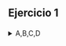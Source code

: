 ## Ejercicio 1

####
<details>
<summary>A,B,C,D</summary>

```haskell

Considera la siguiente listacasosCba = listC = [133,147,137,144,162,150,205] de nuevos casos de Covid enla provincia de Cordoba para la semana del 3/8/2020 al 9/8/2020.

a.¿Hubo algun dia que hubo menos de 144 casos?
< ∃i : 0<=i<#listC : listC!!i<144 >

b.¿Cada dıa tuvo mas casos que el dıa anterior?
< ∀i : 0<=i<(#listC-1) ∧ j=i+1 : listC!!i < listC!!j >

c.¿Hay dos dıas que hubo menos de 135 casos?
< ∃i,j : 0<=i<#listC ∧ 0<=j<#listC ∧ i!=j : listC!!i<135 ∧ listC!!j<135 >

c. como el hijo de mil puta de pagano
< ∃i,j : 0<=i<#listC ∧ 0<=j<#listC ∧ i!=j  : listC!!i<135 ∧ listC!!j<135 ∧ <∀k : 0<=k<#listC ∧ i!=j!=k : listC!!k>135  >  >


d.Considerando que Santa Fe tuvo el siguiente registrocasosSfe = regSF = [63,101,101,141,134,137,87]. 
¿Es el maximo para Santa Fe menor a todos los registros de Cordoba?
< ∀i : 0<i<=#listC :  (<Max j : 0<j<=#regSF : listC!!j>) < (listC!!i) >

```

## Ejercicio 2

####
<details>
<summary> A,B,C,D </summary>

```haskell
a.<∀i : 0≤i<#xs : xs!i>140>
todo elemento de xs es mayor a 140

b.<∃i : 0≤i<#xs : xs!i=x>
Existe un elemento de xs con valor igual a su posicion

c.<∀i : 0≤i<#xs : <∃j:0≤j<#ys:xs!i=ys!j> >
Para todo elemento de xs existe un elemento de ys con el mismo valor

d.<∀i : 0≤i<#xs−1 : xs!i≤xs! (i+ 1)>
Todo elemento de xs es es seguido por un elemento mayor o igual

```
</details>

## Ejercicio 3

####
<details>
<summary> B </summary>

```haskell
Evalua las formulas anteriores con xs= [141,134,137,87] y xs= [133,147,137,144]. 
Para los incisos b. y c., considera x= 134 e ys= [137,141,87], respectivamente.

<∃i : 0≤i<#xs : xs!i=x>
{x= 134 ∧ xs= [141,134,137,87]}
<∃i : 0≤i<#[141,134,137,87] : [141,134,137,87]!i=134>
{calculo #[141,134,137,87]}
<∃i : 0≤i<4 : [141,134,137,87]!i=134>
{evaluo los posibles i}
<∃i : ie{0,1,2,3} : [141,134,137,87]!i=134>
{evaluo las indexiones}
141=134 ∨ 134=134 ∨ 137=134 ∨ 87=134 
{logica}
False ∨ True ∨ False ∨ False
{elemento neutro del ∨} 
True 

```
</details>

## Ejercicio 6

Decidı el tipo de cada variable y de cada una de las expresiones en lenguaje natural. Luego escribı una expresion formal para cada una de ellas.

####
<details>
<summary> A-F </summary>

```haskell

Decidı el tipo de cada variable y de cada una de las expresiones en lenguaje natural. Luego escribı una expresion formal para cada una de ellas.

a.m es la cantidad de mas contagios diarios en el registrocasos.
m = int
registrocasos = [int]
m = <MAX i : 0<=i<#registocasos : i!!registocasos>

b.La posicion de la list xs donde esta su mayor elemento. (Para discutir en clase)

xs = [int]
<Min i : 0<=i<#xs : <∀j : 0<=j<#xs ∧ i!=j : (xs!!i>xs!!j)> >


c.La suma de los elementos de xs entre i e i+ 7.
xs = [int]
i = int

x = <Σj : i<=j<i+7 : j>

d.Los casos del dıa d son mayores al promedio movil (promedio de los siete dıas anteriores a d).


e.La suma de los elementos en posici ́on par de xs.
<Σi : (0<=i<#xs) ∧ (par.i) : xs!!i>

f.nes potencia de 2.

```
</details>




 